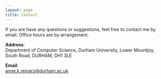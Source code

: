 ```yaml
---
layout: page
title: Contact
---
```


<div>
If you are have any questions or suggestions, feel free to contact me by email. Office hours are by arrangement.
</div>


**Address**:<br>
Department of Computer Science,
Durham University,
Lower Mountjoy,
South Road,
DURHAM, DH1 3LE

**Email**:<br>
anne.k.reinarz@durham.ac.uk

